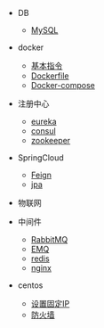 * DB
  * [MySQL](db/MySQL.md)

* docker
  * [基本指令](docker/docker-cmd.md)
  * [Dockerfile](docker/docker-file.md)
  * [Docker-compose](docker/docker-compose.md)

* 注册中心
  * [eureka](register/eureka.md)
  * [consul](register/consul.md)
  * [zookeeper](register/zookeeper.md)

* SpringCloud
  * [Feign](springcloud/feign.md)
  * [jpa](springcloud/jpa.md)

* 物联网
  
* 中间件
  * [RabbitMQ](middleware/rabbitmq.md)
  * [EMQ](middleware/emq.md)
  * [redis](middleware/redis.md)
  * [nginx](middleware/nginx.md)

* centos
  * [设置固定IP](centos/ip.md)
  * [防火墙](centos/firewall.md)
